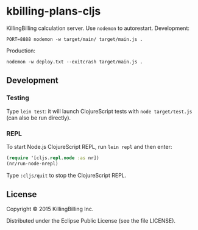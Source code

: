 # kbilling-plans-cljs

KillingBilling calculation server.
Use `nodemon` to autorestart.
Development:

    PORT=8888 nodemon -w target/main/ target/main.js .

Production:

    nodemon -w deploy.txt --exitcrash target/main.js .


## Development

### Testing

Type `lein test`: it will launch ClojureScript tests with `node target/test.js` (can also be run directly). 

### REPL

To start Node.js ClojureScript REPL, run `lein repl` and then enter: 

```clojure
(require '[cljs.repl.node :as nr])
(nr/run-node-nrepl)
```
Type `:cljs/quit` to stop the ClojureScript REPL.


## License

Copyright © 2015 KillingBilling Inc.

Distributed under the Eclipse Public License (see the file LICENSE).
